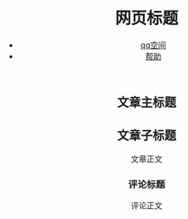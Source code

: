 <!DOCTYPE html>
<html>
	<head>
		<main charset="utf-8">
	    <title>第二周</title>
	</head>
	<body>
		<header>
			<h1>网页标题</h1>
			<nav>
				<ul>
					<li><a href="https:www.qq.com/">qq空间</a></li>
					<li><a href="">帮助</a></li>
				</ul>
			</nav>
		</header>
		<article>
			<header>
				<hgroup>
					<h1>文章主标题</h1>
					<h2>文章子标题</h2>
					<p>文章正文</p>
				</hgroup>
				<hgroup>
					<h3>评论标题</h3>
					<p>评论正文</p>
				</hgroup>
			</header>
		</article>
		<footer>
			<div>
				<address></address>
			</div>
		</footer>
	</body>
	
</html>
